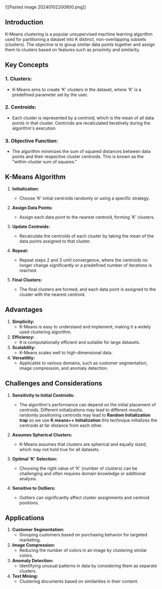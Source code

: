![[Pasted image 20240102200900.png]]

## Introduction

K-Means clustering is a popular unsupervised machine learning algorithm used for partitioning a dataset into K distinct, non-overlapping subsets (clusters). The objective is to group similar data points together and assign them to clusters based on features such as proximity and similarity.

## Key Concepts

### 1. **Clusters:**
   - K-Means aims to create 'K' clusters in the dataset, where 'K' is a predefined parameter set by the user.
### 2. **Centroids:**
   - Each cluster is represented by a centroid, which is the mean of all data points in that cluster. Centroids are recalculated iteratively during the algorithm's execution.
### 3. **Objective Function:**
   - The algorithm minimizes the sum of squared distances between data points and their respective cluster centroids. This is known as the "within-cluster sum of squares."

## K-Means Algorithm

1. **Initialization:**
   - Choose 'K' initial centroids randomly or using a specific strategy.

1. **Assign Data Points:**
   - Assign each data point to the nearest centroid, forming 'K' clusters.

2. **Update Centroids:**
   - Recalculate the centroids of each cluster by taking the mean of the data points assigned to that cluster.

3. **Repeat:**
   - Repeat steps 2 and 3 until convergence, where the centroids no longer change significantly or a predefined number of iterations is reached.

4. **Final Clusters:**
   - The final clusters are formed, and each data point is assigned to the cluster with the nearest centroid.

## Advantages

1. **Simplicity:**
   - K-Means is easy to understand and implement, making it a widely used clustering algorithm.
2. **Efficiency:**
   - It is computationally efficient and suitable for large datasets.
3. **Scalability:**
   - K-Means scales well to high-dimensional data.
4. **Versatility:**
   - Applicable to various domains, such as customer segmentation, image compression, and anomaly detection.

## Challenges and Considerations

1. **Sensitivity to Initial Centroids:**
   - The algorithm's performance can depend on the initial placement of centroids. Different initializations may lead to different results. randomly positioning centroids may lead to **Random Initialization trap** so we use **K means++ Initialization** this technique initializes the centroids at far distance from each other.

2. **Assumes Spherical Clusters:**
   - K-Means assumes that clusters are spherical and equally sized, which may not hold true for all datasets.

3. **Optimal 'K' Selection:**
   - Choosing the right value of 'K' (number of clusters) can be challenging and often requires domain knowledge or additional analysis.

4. **Sensitive to Outliers:**
   - Outliers can significantly affect cluster assignments and centroid positions.

## Applications

1. **Customer Segmentation:**
   - Grouping customers based on purchasing behavior for targeted marketing.
2. **Image Compression:**
   - Reducing the number of colors in an image by clustering similar colors.
3. **Anomaly Detection:**
   - Identifying unusual patterns in data by considering them as separate clusters.
4. **Text Mining:**
   - Clustering documents based on similarities in their content.